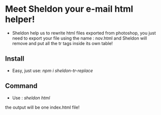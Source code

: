 # Meet Sheldon your e-mail html helper!

 - Sheldon help us to rewrite html files exported from photoshop, you
   just need to export your file using the name : nov.html and Sheldon
   will remove and put all the tr tags inside its own table!
## Install


- Easy, just use: *npm i sheldon-tr-replace*

## Command

- Use : *sheldon html*

the output will be one index.html file!
